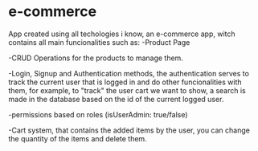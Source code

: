 # e-commerce
App created using all techologies i know, an e-commerce app, witch contains all main funcionalities such as:
-Product Page

-CRUD Operations for the products to manage them.

-Login, Signup and Authentication methods, the authentication serves to track the current user that is logged in and do other funcionalities with them, for example, to "track" the user cart we want to show, a search is made in the database based on the id of the current logged user.  

-permissions based on roles (isUserAdmin: true/false)

-Cart system, that contains the added items by the user, you can change the quantity of the items and delete them.


